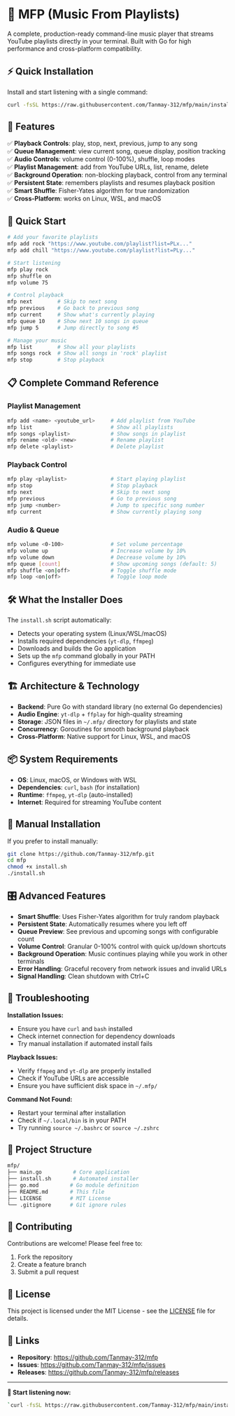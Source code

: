 # 🎵 MFP (Music From Playlists)

A complete, production-ready command-line music player that streams YouTube playlists directly in your terminal. Built with Go for high performance and cross-platform compatibility.

## ⚡ Quick Installation

Install and start listening with a single command:

```bash
curl -fsSL https://raw.githubusercontent.com/Tanmay-312/mfp/main/install.sh | bash
```

## 🚀 Features

✅ **Playback Controls**: play, stop, next, previous, jump to any song  
✅ **Queue Management**: view current song, queue display, position tracking  
✅ **Audio Controls**: volume control (0-100%), shuffle, loop modes  
✅ **Playlist Management**: add from YouTube URLs, list, rename, delete  
✅ **Background Operation**: non-blocking playback, control from any terminal  
✅ **Persistent State**: remembers playlists and resumes playback position  
✅ **Smart Shuffle**: Fisher-Yates algorithm for true randomization  
✅ **Cross-Platform**: works on Linux, WSL, and macOS  

## 🎯 Quick Start

```bash
# Add your favorite playlists
mfp add rock "https://www.youtube.com/playlist?list=PLx..."
mfp add chill "https://www.youtube.com/playlist?list=PLy..."

# Start listening
mfp play rock
mfp shuffle on
mfp volume 75

# Control playback
mfp next        # Skip to next song
mfp previous    # Go back to previous song
mfp current     # Show what's currently playing
mfp queue 10    # Show next 10 songs in queue
mfp jump 5      # Jump directly to song #5

# Manage your music
mfp list        # Show all your playlists
mfp songs rock  # Show all songs in 'rock' playlist
mfp stop        # Stop playback
```

## 📋 Complete Command Reference

### Playlist Management

```bash
mfp add <name> <youtube_url>     # Add playlist from YouTube
mfp list                         # Show all playlists
mfp songs <playlist>             # Show songs in playlist
mfp rename <old> <new>           # Rename playlist
mfp delete <playlist>            # Delete playlist
```

### Playback Control

```bash
mfp play <playlist>              # Start playing playlist
mfp stop                         # Stop playback
mfp next                         # Skip to next song
mfp previous                     # Go to previous song
mfp jump <number>                # Jump to specific song number
mfp current                      # Show currently playing song
```

### Audio & Queue

```bash
mfp volume <0-100>               # Set volume percentage
mfp volume up                    # Increase volume by 10%
mfp volume down                  # Decrease volume by 10%
mfp queue [count]                # Show upcoming songs (default: 5)
mfp shuffle <on|off>             # Toggle shuffle mode
mfp loop <on|off>                # Toggle loop mode
```

## 🛠 What the Installer Does

The `install.sh` script automatically:

- Detects your operating system (Linux/WSL/macOS)
- Installs required dependencies (`yt-dlp`, `ffmpeg`)
- Downloads and builds the Go application
- Sets up the `mfp` command globally in your PATH
- Configures everything for immediate use

## 🏗 Architecture & Technology

- **Backend**: Pure Go with standard library (no external Go dependencies)
- **Audio Engine**: `yt-dlp` + `ffplay` for high-quality streaming
- **Storage**: JSON files in `~/.mfp/` directory for playlists and state
- **Concurrency**: Goroutines for smooth background playback
- **Cross-Platform**: Native support for Linux, WSL, and macOS

## 📦 System Requirements

- **OS**: Linux, macOS, or Windows with WSL
- **Dependencies**: `curl`, `bash` (for installation)
- **Runtime**: `ffmpeg`, `yt-dlp` (auto-installed)
- **Internet**: Required for streaming YouTube content

## 🔧 Manual Installation

If you prefer to install manually:

```bash
git clone https://github.com/Tanmay-312/mfp.git
cd mfp
chmod +x install.sh
./install.sh
```

## 🎛 Advanced Features

- **Smart Shuffle**: Uses Fisher-Yates algorithm for truly random playback
- **Persistent State**: Automatically resumes where you left off
- **Queue Preview**: See previous and upcoming songs with configurable count
- **Volume Control**: Granular 0-100% control with quick up/down shortcuts
- **Background Operation**: Music continues playing while you work in other terminals
- **Error Handling**: Graceful recovery from network issues and invalid URLs
- **Signal Handling**: Clean shutdown with Ctrl+C

## 🐛 Troubleshooting

**Installation Issues:**

- Ensure you have `curl` and `bash` installed
- Check internet connection for dependency downloads
- Try manual installation if automated install fails

**Playback Issues:**

- Verify `ffmpeg` and `yt-dlp` are properly installed
- Check if YouTube URLs are accessible
- Ensure you have sufficient disk space in `~/.mfp/`

**Command Not Found:**

- Restart your terminal after installation
- Check if `~/.local/bin` is in your PATH
- Try running `source ~/.bashrc` or `source ~/.zshrc`

## 📁 Project Structure

```bash
mfp/
├── main.go          # Core application
├── install.sh       # Automated installer
├── go.mod          # Go module definition
├── README.md       # This file
├── LICENSE         # MIT License
└── .gitignore      # Git ignore rules
```

## 🤝 Contributing

Contributions are welcome! Please feel free to:

1. Fork the repository
2. Create a feature branch
3. Submit a pull request

## 📄 License

This project is licensed under the MIT License - see the [LICENSE](LICENSE) file for details.

## 🔗 Links

- **Repository**: <https://github.com/Tanmay-312/mfp>
- **Issues**: <https://github.com/Tanmay-312/mfp/issues>
- **Releases**: <https://github.com/Tanmay-312/mfp/releases>

---

**🎵 Start listening now:**

```bash
`curl -fsSL https://raw.githubusercontent.com/Tanmay-312/mfp/main/install.sh | bash`
```
